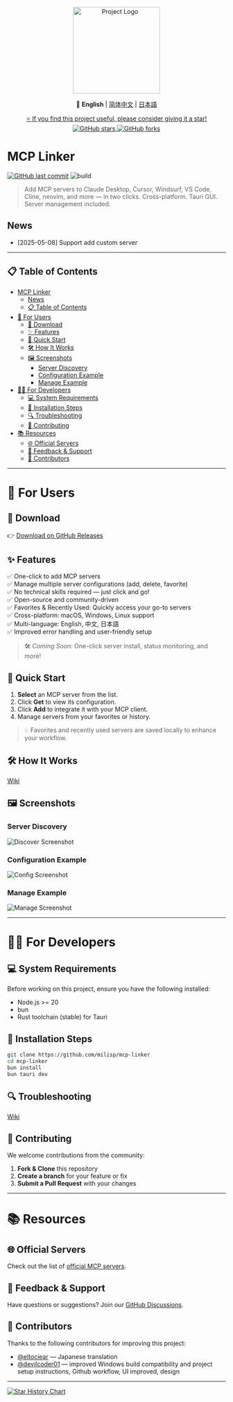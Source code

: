 <p align="center">
  <img src="public/logo.png" alt="Project Logo" width="200" />
</p>

<p align="center">
  📘 
  <strong>English</strong> | 
  <a href="./docs/README.zh-CN.md">简体中文</a> | 
  <a href="./docs/README.ja-JP.md">日本語</a>
</p>

<p align="center">
  <a href="https://github.com/milisp/mcp-linker/stargazers">
    ⭐ If you find this project useful, please consider giving it a star!
  </a>
  <br/>
  <a href="https://github.com/milisp/mcp-linker">
    <img src="https://img.shields.io/github/stars/milisp/mcp-linker?style=social" alt="GitHub stars"/>
    <img src="https://img.shields.io/github/forks/milisp/mcp-linker?style=social" alt="GitHub forks"/>
  </a>
</p>

# MCP Linker

[![GitHub last commit](https://img.shields.io/github/last-commit/milisp/mcp-linker)](https://github.com/milisp/mcp-linker/commits)
![build](https://github.com/milisp/mcp-linker/actions/workflows/tauri-ci-win.yml/badge.svg)

> Add MCP servers to Claude Desktop, Cursor, Windsurf, VS Code, Cline, neovim, and more — in two clicks. Cross-platform. Tauri GUI. Server management included.

## News

- [2025-05-08] Support add custom server

---

## 📋 Table of Contents
- [MCP Linker](#mcp-linker)
  - [News](#news)
  - [📋 Table of Contents](#-table-of-contents)
- [👤 For Users](#-for-users)
  - [🔽 Download](#-download)
  - [✨ Features](#-features)
  - [🚀 Quick Start](#-quick-start)
  - [🛠️ How It Works](#️-how-it-works)
  - [🖼️ Screenshots](#️-screenshots)
    - [Server Discovery](#server-discovery)
    - [Configuration Example](#configuration-example)
    - [Manage Example](#manage-example)
- [👨‍💻 For Developers](#-for-developers)
  - [💻 System Requirements](#-system-requirements)
  - [🔧 Installation Steps](#-installation-steps)
  - [🔍 Troubleshooting](#-troubleshooting)
  - [🤝 Contributing](#-contributing)
- [📚 Resources](#-resources)
  - [🌐 Official Servers](#-official-servers)
  - [💬 Feedback \& Support](#-feedback--support)
  - [🎉 Contributors](#-contributors)

---

# 👤 For Users

## 🔽 Download

👉 [Download on GitHub Releases](https://github.com/milisp/mcp-linker/releases)

## ✨ Features

✅ One-click to add MCP servers  
✅ Manage multiple server configurations (add, delete, favorite)  
✅ No technical skills required — just click and go!  
✅ Open-source and community-driven  
✅ Favorites & Recently Used: Quickly access your go-to servers  
✅ Cross-platform: macOS, Windows, Linux support  
✅ Multi-language: English, 中文, 日本語  
✅ Improved error handling and user-friendly setup

> 🛠️ *Coming Soon:* One-click server install, status monitoring, and more!

## 🚀 Quick Start

1. **Select** an MCP server from the list.  
2. Click **Get** to view its configuration.  
3. Click **Add** to integrate it with your MCP client.  
4. Manage servers from your favorites or history.

> 💡 Favorites and recently used servers are saved locally to enhance your workflow.

## 🛠️ How It Works

[Wiki](https://github.com/milisp/mcp-linker/wiki#-how-it-works)

## 🖼️ Screenshots

### Server Discovery
![Discover Screenshot](./images/home.png)

### Configuration Example
![Config Screenshot](./images/config.png)

### Manage Example
![Manage Screenshot](./images/manager.png)

---

# 👨‍💻 For Developers

## 💻 System Requirements

Before working on this project, ensure you have the following installed:

- Node.js >= 20
- bun
- Rust toolchain (stable) for Tauri

## 🔧 Installation Steps

```bash
git clone https://github.com/milisp/mcp-linker
cd mcp-linker
bun install
bun tauri dev
```

## 🔍 Troubleshooting

[Wiki](https://github.com/milisp/mcp-linker/wiki#-troubleshooting)

## 🤝 Contributing

We welcome contributions from the community:

1. **Fork & Clone** this repository
2. **Create a branch** for your feature or fix
3. **Submit a Pull Request** with your changes

---

# 📚 Resources

## 🌐 Official Servers

Check out the list of [official MCP servers](https://github.com/modelcontextprotocol/servers?from=mcp-linker).

## 💬 Feedback & Support

Have questions or suggestions? Join our [GitHub Discussions](https://github.com/milisp/mcp-linker/discussions).


## 🎉 Contributors

Thanks to the following contributors for improving this project:

- [@eltociear](https://github.com/eltociear) — Japanese translation
- [@devilcoder01](https://github.com/devilcoder01) — improved Windows build compatibility and project setup instructions, Github workflow, UI improved, design

---

[![Star History Chart](https://api.star-history.com/svg?repos=milisp/mcp-linker&type=Date)](https://star-history.com/#milisp/mcp-linker)